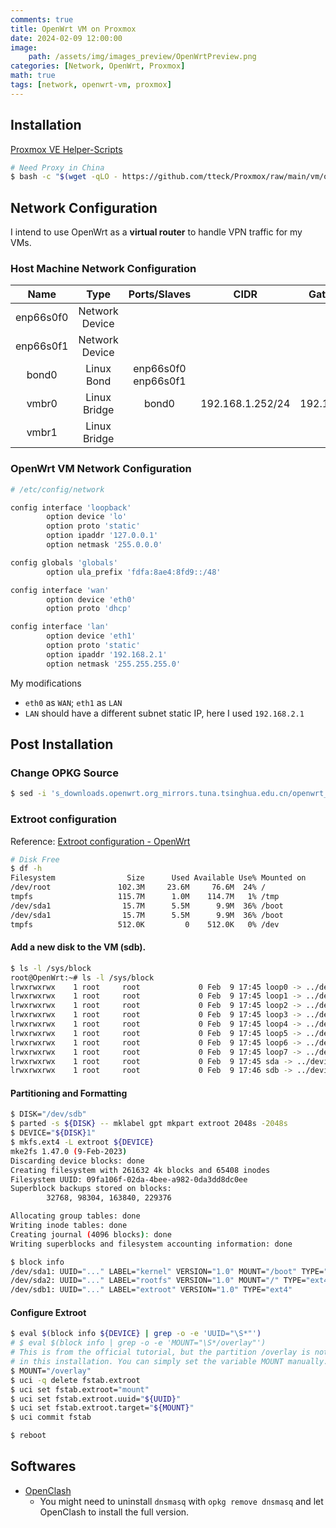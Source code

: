 ```yaml
---
comments: true
title: OpenWrt VM on Proxmox
date: 2024-02-09 12:00:00
image:
    path: /assets/img/images_preview/OpenWrtPreview.png
categories: [Network, OpenWrt, Proxmox]
math: true
tags: [network, openwrt-vm, proxmox]
---
```


## Installation

[Proxmox VE Helper-Scripts](https://tteck.github.io/Proxmox/)

```bash
# Need Proxy in China
$ bash -c "$(wget -qLO - https://github.com/tteck/Proxmox/raw/main/vm/openwrt.sh)"
```

## Network Configuration

I intend to use OpenWrt as a **virtual router** to handle VPN traffic for my VMs.

### Host Machine Network Configuration

|   Name    |      Type      |    Ports/Slaves     |       CIDR       |   Gateway   |   Comment   |
| :-------: | :------------: | :-----------------: | :--------------: | :---------: | :---------: |
| enp66s0f0 | Network Device |                     |                  |             |             |
| enp66s0f1 | Network Device |                     |                  |             |             |
|   bond0   |   Linux Bond   | enp66s0f0 enp66s0f1 |                  |             |             |
|   vmbr0   |  Linux Bridge  |        bond0        | 192.168.1.252/24 | 192.168.1.1 | Main Bridge |
|   vmbr1   |  Linux Bridge  |                     |                  |             | OpenWrt-LAN |

### OpenWrt VM Network Configuration

```bash
# /etc/config/network

config interface 'loopback'
        option device 'lo'
        option proto 'static'
        option ipaddr '127.0.0.1'
        option netmask '255.0.0.0'

config globals 'globals'
        option ula_prefix 'fdfa:8ae4:8fd9::/48'

config interface 'wan'
        option device 'eth0'
        option proto 'dhcp'

config interface 'lan'
        option device 'eth1'
        option proto 'static'
        option ipaddr '192.168.2.1'
        option netmask '255.255.255.0'
```

My modifications

- `eth0` as `WAN`; `eth1` as `LAN`
- `LAN` should have a different subnet static IP, here I used `192.168.2.1`

## Post Installation

### Change OPKG Source

```bash
$ sed -i 's_downloads.openwrt.org_mirrors.tuna.tsinghua.edu.cn/openwrt_' /etc/opkg/distfeeds.conf
```

### Extroot configuration

Reference: [Extroot configuration - OpenWrt](https://openwrt.org/docs/guide-user/additional-software/extroot_configuration)

```bash
# Disk Free
$ df -h
Filesystem                Size      Used Available Use% Mounted on
/dev/root               102.3M     23.6M     76.6M  24% /
tmpfs                   115.7M      1.0M    114.7M   1% /tmp
/dev/sda1                15.7M      5.5M      9.9M  36% /boot
/dev/sda1                15.7M      5.5M      9.9M  36% /boot
tmpfs                   512.0K         0    512.0K   0% /dev
```
#### Add a new disk to the VM (sdb).
```bash
$ ls -l /sys/block
root@OpenWrt:~# ls -l /sys/block
lrwxrwxrwx    1 root     root             0 Feb  9 17:45 loop0 -> ../devices/virtual/block/loop0
lrwxrwxrwx    1 root     root             0 Feb  9 17:45 loop1 -> ../devices/virtual/block/loop1
lrwxrwxrwx    1 root     root             0 Feb  9 17:45 loop2 -> ../devices/virtual/block/loop2
lrwxrwxrwx    1 root     root             0 Feb  9 17:45 loop3 -> ../devices/virtual/block/loop3
lrwxrwxrwx    1 root     root             0 Feb  9 17:45 loop4 -> ../devices/virtual/block/loop4
lrwxrwxrwx    1 root     root             0 Feb  9 17:45 loop5 -> ../devices/virtual/block/loop5
lrwxrwxrwx    1 root     root             0 Feb  9 17:45 loop6 -> ../devices/virtual/block/loop6
lrwxrwxrwx    1 root     root             0 Feb  9 17:45 loop7 -> ../devices/virtual/block/loop7
lrwxrwxrwx    1 root     root             0 Feb  9 17:45 sda -> ../devices/.../sda
lrwxrwxrwx    1 root     root             0 Feb  9 17:46 sdb -> ../devices/.../sdb
```

#### Partitioning and Formatting

```bash
$ DISK="/dev/sdb"
$ parted -s ${DISK} -- mklabel gpt mkpart extroot 2048s -2048s
$ DEVICE="${DISK}1"
$ mkfs.ext4 -L extroot ${DEVICE}
mke2fs 1.47.0 (9-Feb-2023)
Discarding device blocks: done
Creating filesystem with 261632 4k blocks and 65408 inodes
Filesystem UUID: 09fa106f-02da-4bee-a982-0da3dd8dc0ee
Superblock backups stored on blocks:
        32768, 98304, 163840, 229376

Allocating group tables: done
Writing inode tables: done
Creating journal (4096 blocks): done
Writing superblocks and filesystem accounting information: done

$ block info
/dev/sda1: UUID="..." LABEL="kernel" VERSION="1.0" MOUNT="/boot" TYPE="ext4"
/dev/sda2: UUID="..." LABEL="rootfs" VERSION="1.0" MOUNT="/" TYPE="ext4"
/dev/sdb1: UUID="..." LABEL="extroot" VERSION="1.0" TYPE="ext4"
```

#### Configure Extroot

```bash
$ eval $(block info ${DEVICE} | grep -o -e 'UUID="\S*"')
# $ eval $(block info | grep -o -e 'MOUNT="\S*/overlay"')
# This is from the official tutorial, but the partition /overlay is not presented 
# in this installation. You can simply set the variable MOUNT manually.
$ MOUNT="/overlay"
$ uci -q delete fstab.extroot
$ uci set fstab.extroot="mount"
$ uci set fstab.extroot.uuid="${UUID}"
$ uci set fstab.extroot.target="${MOUNT}"
$ uci commit fstab

$ reboot
```

## Softwares

- [OpenClash](https://github.com/vernesong/OpenClash)
  - You might need to uninstall `dnsmasq` with `opkg remove dnsmasq` and let OpenClash to install the full version.
